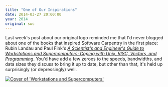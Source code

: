 ```yaml
---
title: "One of Our Inspirations"
date: 2014-03-27 20:00:00
year: 2014
original: swc
---
```

<p>
  Last week's post about our original logo
  reminded me that I'd never blogged about one of the books that inspired Software Carpentry in the first place:
  Rubin Landau and Paul Fink's
  <em><a href="http://www.amazon.com/Scientists-Engineers-Guide-Workstations-Supercomputers/dp/0471532711/">A Scientist's and Engineer's Guide to Workstations and Supercomputers: Coping with Unix, RISC, Vectors, and Programming</a></em>.
  You'd have add a few zeroes to the speeds, bandwidths, and data sizes they discuss
  to bring it up to date,
  but other than that,
  it's held up surprisingly (or depressingly) well.
</p>
<a href="http://www.amazon.com/Scientists-Engineers-Guide-Workstations-Supercomputers/dp/0471532711/"><img src="{{'/files/2014/03/workstations-and-supercomputers.jpg' | relative_url}}" alt="Cover of 'Workstations and Supercomputers'" /></a>
